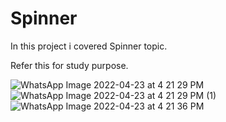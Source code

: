 # Spinner
In this project i covered Spinner topic.

Refer this for study purpose.

![WhatsApp Image 2022-04-23 at 4 21 29 PM](https://user-images.githubusercontent.com/101108540/164891551-026e3d5c-c823-4ef7-ad11-ebacbd20471d.jpeg)
![WhatsApp Image 2022-04-23 at 4 21 29 PM (1)](https://user-images.githubusercontent.com/101108540/164891555-812d8583-8319-41fd-aadc-8c03e0fc4b13.jpeg)
![WhatsApp Image 2022-04-23 at 4 21 36 PM](https://user-images.githubusercontent.com/101108540/164891562-a2077ea5-828e-4f83-951f-ff43b0401bba.jpeg)
